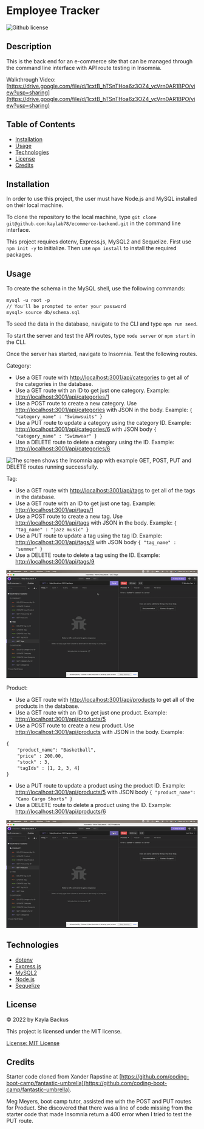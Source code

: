 # Employee Tracker
![Github license](https://img.shields.io/badge/license-MIT-blue.svg)

## Description
This is the back end for an e-commerce site that can be managed through the command line interface with API route testing in Insomnia.

Walkthrough Video: [https://drive.google.com/file/d/1cxtB_hTSnTHoa6z3OZ4_vcVrn0AR1BPO/view?usp=sharing](https://drive.google.com/file/d/1cxtB_hTSnTHoa6z3OZ4_vcVrn0AR1BPO/view?usp=sharing)

## Table of Contents
- [Installation](#installation)
- [Usage](#usage)
- [Technologies](#technologies)
- [License](#license)
- [Credits](#credits)

## Installation
In order to use this project, the user must have Node.js and MySQL installed on their local machine.

To clone the repository to the local machine, type `git clone git@github.com:kaylab78/ecommerce-backend.git` in the command line interface.

This project requires dotenv, Express.js, MySQL2 and Sequelize. First use `npm init -y` to initialize. Then use `npm install` to install the required packages.

## Usage
To create the schema in the MySQL shell, use the following commands:
```
mysql -u root -p
// You'll be prompted to enter your password
mysql> source db/schema.sql
```

To seed the data in the database, navigate to the CLI and type `npm run seed`.

To start the server and test the API routes, type `node server` or `npm start` in the CLI.

Once the server has started, navigate to Insomnia. Test the following routes.

Category:
- Use a GET route with [http://localhost:3001/api/categories](http://localhost:3001/api/categories) to get all of the categories in the database.
- Use a GET route with an ID to get just one category. Example: [http://localhost:3001/api/categories/1](http://localhost:3001/api/categories/1)
- Use a POST route to create a new category. Use [http://localhost:3001/api/categories](http://localhost:3001/api/categories) with JSON in the body. Example: `{ "category_name" : "Swimwsuits" }`
- Use a PUT route to update a category using the category ID. Example: [http://localhost:3001/api/categories/6](http://localhost:3001/api/categories/6) with JSON body `{ "category_name" : "Swimwear" }`
- Use a DELETE route to delete a category using the ID. Example: [http://localhost:3001/api/categories/6](http://localhost:3001/api/categories/6)

![The screen shows the Insomnia app with example GET, POST, PUT and DELETE routes running successfully.](/assets/screenshot-1.gif)

Tag:
- Use a GET route with [http://localhost:3001/api/tags](http://localhost:3001/api/tags) to get all of the tags in the database.
- Use a GET route with an ID to get just one tag. Example: [http://localhost:3001/api/tags/1](http://localhost:3001/api/tags/1)
- Use a POST route to create a new tag. Use [http://localhost:3001/api/tags](http://localhost:3001/api/tags) with JSON in the body. Example: `{ "tag_name" : "jazz music" }`
- Use a PUT route to update a tag using the tag ID. Example: [http://localhost:3001/api/tags/9](http://localhost:3001/api/tags/9) with JSON body `{ "tag_name" : "summer" }`
- Use a DELETE route to delete a tag using the ID. Example: [http://localhost:3001/api/tags/9](http://localhost:3001/api/tags/9)

![The screen shows the Insomnia app with example GET, POST, PUT and DELETE routes running successfully.](/assets/screenshot-2.gif)

Product:
- Use a GET route with [http://localhost:3001/api/products](http://localhost:3001/api/products) to get all of the products in the database.
- Use a GET route with an ID to get just one product. Example: [http://localhost:3001/api/products/5](http://localhost:3001/api/products/5)
- Use a POST route to create a new product. Use [http://localhost:3001/api/products](http://localhost:3001/api/products) with JSON in the body. Example: 
```
{
    "product_name": "Basketball",
    "price" : 200.00,
    "stock" : 3,
    "tagIds" : [1, 2, 3, 4]
}
```
- Use a PUT route to update a product using the product ID. Example: [http://localhost:3001/api/products/5](http://localhost:3001/api/products/5) with JSON body `{ "product_name": "Camo Cargo Shorts" }`
- Use a DELETE route to delete a product using the ID. Example: [http://localhost:3001/api/products/6](http://localhost:3001/api/products/6)

![The screen shows the Insomnia app with example GET, POST, PUT and DELETE routes running successfully.](/assets/screenshot-3.gif)

## Technologies
- [dotenv](https://www.npmjs.com/package/dotenv)
- [Express.js](https://expressjs.com/)
- [MySQL2](https://www.npmjs.com/package/mysql2)
- [Node.js](https://nodejs.dev/)
- [Sequelize](https://www.npmjs.com/package/sequelize)

## License
&copy; 2022 by Kayla Backus

This project is licensed under the MIT license.

[License: MIT License](https://opensource.org/licenses/MIT)

## Credits
Starter code cloned from Xander Rapstine at [https://github.com/coding-boot-camp/fantastic-umbrella](https://github.com/coding-boot-camp/fantastic-umbrella).

Meg Meyers, boot camp tutor, assisted me with the POST and PUT routes for Product. She discovered that there was a line of code missing from the starter code that made Insomnia return a 400 error when I tried to test the PUT route.